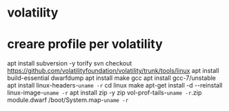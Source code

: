 # volatility

# creare profile per volatility
apt install subversion -y
torify svn checkout https://github.com/volatilityfoundation/volatility/trunk/tools/linux
apt install build-essential dwarfdump
apt install make gcc
apt install gcc-7/unstable
apt install linux-headers-`uname -r`
cd linux
make
apt-get install -d --reinstall linux-image-`uname -r`
apt install zip -y
zip vol-prof-tails-`uname -r`.zip module.dwarf /boot/System.map-`uname -r`

